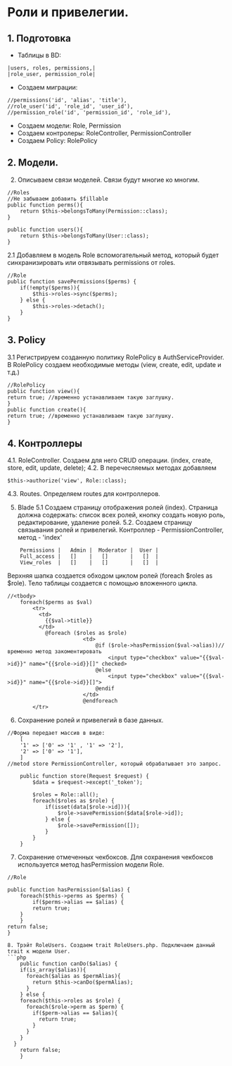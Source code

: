 # Роли и привелегии.
## 1. Подготовка 
- Таблицы в BD:
```
|users, roles, permissions,|
|role_user, permission_role| 
```
- Создаем миграции:
```
//permissions('id', 'alias', 'title'),
//role_user('id', 'role_id', 'user_id'),
//permission_role('id', 'permission_id', 'role_id'),
```
- Создаем модели: Role, Permission
- Создаем контролеры: RoleController, PermissionController
- Создаем Policy: RolePolicy
## 2. Модели.
2. Описываем связи моделей. Связи будут многие ко многим. 
```
//Roles
//Не забываем добавить $fillable
public function perms(){
	return $this->belongsToMany(Permission::class);
}

public function users(){
	return $this->belongsToMany(User::class);
}
```
2.1 Добавляем в модель Role вспомогательный метод, который будет синхранизировать или отвязывать permissions от roles.
```
//Role
public function savePermissions($perms) {
	if(!empty($perms)){
		$this->roles->sync($perms);
	} else {
		$this->roles->detach();
	}
}

```
## 3. Policy

3.1 Регистрируем созданную политику RolePolicy в AuthServiceProvider. В RolePolicy создаем необходимые методы (view, create, edit, update и т.д.)
```
//RolePolicy
public function view(){
return true; //временно устанавливаем такую заглушку.
}
public function create(){
return true; //временно устанавливаем такую заглушку.
}
```
## 4. Контроллеры
4.1. RoleController. Создаем для него CRUD операции. (index, create, store, edit, update, delete);
4.2. В перечесляемых методах добавляем 
```
$this->authorize('view', Role::class);
```
4.3. Routes. Определяем routes для контроллеров.

5. Blade
5.1 Создаем страницу отображения ролей (index). Страница должна содержать: список всех ролей, кнопку создать новую роль, редактирование, удаление ролей.
5.2. Создаем страницу связывания ролей и привелегий. Контроллер - PermissionController, метод - 'index'
```
	Permissions |	Admin |  Moderator |  User |
	Full_access |   []    |   []       |   []  |
	View_roles  |   []    |   []       |   []  |
```
Верхняя шапка создается обходом циклом ролей (foreach $roles as $role). 
Тело таблицы создается с помощью вложенного цикла. 
```
//<tbody>
	foreach($perms as $val)
		<tr>
		  <td>
		    {{$val->title}}
		  </td>
			@foreach ($roles as $role)
                        <td>
                            @if ($role->hasPermission($val->alias))//временно метод закоментировать
                                <input type="checkbox" value="{{$val->id}}" name="{{$role->id}}[]" checked>
                            @else
                                <input type="checkbox" value="{{$val->id}}" name="{{$role->id}}[]">
                            @endif 
                        </td>
                        @endforeach	
		</tr>
```
6. Сохранение ролей и привелегий в базе данных.
```
//Форма передает массив в виде:
	[
	'1' => ['0' => '1' , '1' => '2'],
	'2' => ['0' => '1'], 
	]
//metod store PermissionController, который обрабатывает это запрос.

	public function store(Request $request) {
		$data = $request->except('_token');

		$roles = Role::all();
		foreach($roles as $role) {
			if(isset(data[$role->id])){
				$role->savePermission($data[$role->id]);		
			} else {
				$role->savePermission([]);
			}
		}
	}
```
7. Сохранение отмеченных чекбоксов. Для сохранения чекбоксов используется метод hasPermission модели Role.
```
//Role

public function hasPermission($alias) {
	foreach($this->perms as $perms) {
		if($perms->alias == $alias) {
		return true;
	}
	}
return false;
}

8. Трэйт RoleUsers. Создаем trait RoleUsers.php. Подключаем данный trait к модели User.
```php
	public function canDo($alias) {
	if(is_array($alias)){
	  foreach($alias as $permAlias){
        return $this->canDo($permAlias);
      }
	} else {
    foreach($this->roles as $role) {
      foreach($role->perm as $perm) {
        if($perm->alias == $alias){
          return true;
        }
      }
    }
  }
	return false;
	} 
```
